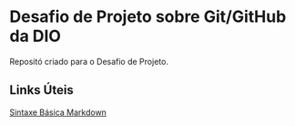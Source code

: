 # Desafio de Projeto sobre Git/GitHub da DIO
Repositó criado para o Desafio de Projeto.

## Links Úteis
[Sintaxe Básica Markdown](https://www.markdownguide.org/basic-syntax/)
